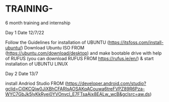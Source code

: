 # TRAINING-
6  month training and internship

Day 1 Date 12/7/22

Follow the Guidelines for installation of UBUNTU  (https://itsfoss.com/install-ubuntu/)
Download Ubuntu ISO FROM (https://ubuntu.com/download/desktop)
and make bootable drive with help of RUFUS (you can download RUFUS FROM https://rufus.ie/en/)  & start installation of UBUNTU LINUX

Day 2 Date 13/7

install Andriod Studio FROM (https://developer.android.com/studio?gclid=Cj0KCQjw0JiXBhCFARIsAOSAKqACouwa6treFVPZ89R6Pza-WYC7GbJk5lyKkRyei0YVOnvcl_E7FTsaAix8EALw_wcB&gclsrc=aw.ds)
